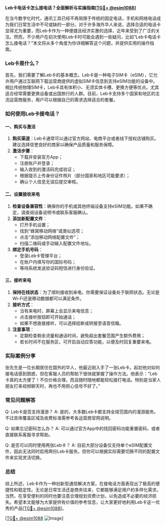 **Leb卡电话卡怎么接电话？全面解析与实操指南[[TG💪+ @esim1088](https://t.me/s/esim1088)]**

在当今数字化时代，通讯工具已经不再局限于传统的固定电话，手机和网络电话成为我们日常生活中不可或缺的一部分。对于许多海外华人来说，选择合适的电话卡显得尤为重要，而Leb卡作为一种便捷且经济实惠的选择，近年来受到了广泛的关注。然而，不少用户在初次使用Leb卡时可能会遇到一些疑问，比如“Leb卡电话卡怎么接电话？”本文将从多个角度为你详细解答这个问题，并提供实用的操作指南。

### Leb卡是什么？

首先，我们需要了解Leb卡的基本概念。Leb卡是一种电子SIM卡（eSIM），它允许用户通过互联网下载运营商提供的虚拟SIM卡信息到支持eSIM功能的设备中。相比传统物理SIM卡，Leb卡具有体积小、无须实体卡槽、更换方便等优点。尤其适合经常需要更换设备或出国旅行的人群。目前，Leb卡支持多个国家和地区的主流运营商服务，用户可以根据自己的需求选择适合的套餐。

### 如何使用Leb卡接电话？

#### 一、购买与激活

1. **购买渠道**：Leb卡通常可以通过官方网站、电商平台或者线下授权店铺购买。建议选择信誉良好的商家以确保产品质量和服务保障。
2. **激活步骤**：
   - 下载并安装官方App；
   - 注册账户并登录；
   - 输入收到的激活码完成验证；
   - 根据提示上传身份证件照片（部分国家和地区可能要求）；
   - 确认个人信息无误后提交审核。

#### 二、设置接收来电

1. **检查设备兼容性**：确保你的手机或其他终端设备支持eSIM功能。如果不确定，请查阅设备说明书或联系客服确认。
2. **添加新配置文件**：
   - 打开手机设置；
   - 找到“蜂窝移动网络”或类似选项；
   - 点击“添加移动网络配置文件”；
   - 扫描二维码或手动输入配置文件地址。
3. **绑定手机号码**：
   - 登录Leb卡管理平台；
   - 在账户内填写你的国际号码；
   - 等待系统发送验证码短信进行身份验证。

#### 三、接听来电

1. **保持在线状态**：为了顺利接收到来电，你需要保证设备处于联网状态。无论是Wi-Fi还是移动数据都可以满足条件。
2. **接听方式**：
   - 当有来电时，屏幕上会显示来电信息；
   - 点击接听按钮即可开始通话；
   - 如果不想直接接听，可以选择挂断或转接至语音信箱。
3. **注意事项**：
   - 定期检查剩余流量和通话时间，避免超出套餐范围产生额外费用；
   - 若长时间不在服务区，可开启自动应答功能，以便及时回复重要来电。

### 实际案例分享

张先生是一位长期居住在国外的华人，他最近刚入手了一张Leb卡。起初他对如何接电话感到困惑，但在客服人员的帮助下很快就掌握了操作方法。他表示：“Leb卡真的太方便了！不仅价格合理，而且随时随地都能轻松接打电话。特别是当家人朋友打来视频聊天时，再也不用担心信号不好了。”

### 常见问题解答

Q: Leb卡是否支持漫游？
A: 是的，大多数Leb卡都支持全球范围内的漫游服务。不过具体覆盖区域及收费标准需参考各运营商官网说明。

Q: 如果忘记密码怎么办？
A: 可以通过官方App中的找回密码功能重置密码，或者直接联系客服寻求帮助。

Q: 是否可以同时使用两张Leb卡？
A: 目前大部分设备仅支持单个eSIM配置文件，因此无法同时启用两份Leb卡服务。但你可以根据实际需要切换不同的配置文件来实现灵活切换。

### 总结

综上所述，Leb卡作为一种创新型通信解决方案，在接电话方面表现出了极高的便捷性和稳定性。无论是日常生活还是商务往来，它都能够满足用户的多样化需求。当然，在享受便利的同时也要注意合理规划资费计划，以免造成不必要的经济损失。希望本文能够为大家提供有价值的参考信息，让大家更好地利用Leb卡这一优秀的产品[[TG💪+ @esim1088](https://t.me/s/esim1088)]。

[[TG💪+ @esim1088](https://t.me/s/esim1088) ![Image](https://i.postimg.cc/4NQfJmqS/Snipaste-2025-05-13-00-14-12.png)]